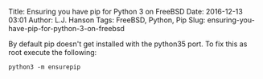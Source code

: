 Title: Ensuring you have pip for Python 3 on FreeBSD
Date: 2016-12-13 03:01
Author: L.J. Hanson
Tags: FreeBSD, Python, Pip
Slug: ensuring-you-have-pip-for-python-3-on-freebsd

By default pip doesn't get installed with the python35 port. To fix this as root execute the following:  

`python3 -m ensurepip`

</p>
